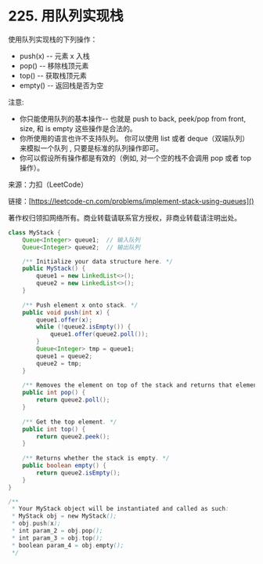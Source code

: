 # 225. 用队列实现栈
使用队列实现栈的下列操作：

- push(x) -- 元素 x 入栈
- pop() -- 移除栈顶元素
- top() -- 获取栈顶元素
- empty() -- 返回栈是否为空


注意:

- 你只能使用队列的基本操作-- 也就是 push to back, peek/pop from front, size, 和 is empty 这些操作是合法的。
- 你所使用的语言也许不支持队列。 你可以使用 list 或者 deque（双端队列）来模拟一个队列 , 只要是标准的队列操作即可。
- 你可以假设所有操作都是有效的（例如, 对一个空的栈不会调用 pop 或者 top 操作）。

来源：力扣（LeetCode）

链接：[https://leetcode-cn.com/problems/implement-stack-using-queues]()

著作权归领扣网络所有。商业转载请联系官方授权，非商业转载请注明出处。

```java
class MyStack {
    Queue<Integer> queue1;  // 输入队列
    Queue<Integer> queue2;  // 输出队列

    /** Initialize your data structure here. */
    public MyStack() {
        queue1 = new LinkedList<>();
        queue2 = new LinkedList<>();
    }
    
    /** Push element x onto stack. */
    public void push(int x) {
        queue1.offer(x);
        while (!queue2.isEmpty()) {
            queue1.offer(queue2.poll());
        }
        Queue<Integer> tmp = queue1;
        queue1 = queue2;
        queue2 = tmp;
    }
    
    /** Removes the element on top of the stack and returns that element. */
    public int pop() {
        return queue2.poll();
    }
    
    /** Get the top element. */
    public int top() {
        return queue2.peek();
    }
    
    /** Returns whether the stack is empty. */
    public boolean empty() {
        return queue2.isEmpty();
    }
}

/**
 * Your MyStack object will be instantiated and called as such:
 * MyStack obj = new MyStack();
 * obj.push(x);
 * int param_2 = obj.pop();
 * int param_3 = obj.top();
 * boolean param_4 = obj.empty();
 */
```